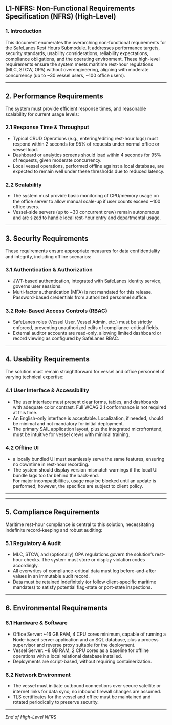 ## L1-NFRS: Non-Functional Requirements Specification (NFRS) (High-Level)

### 1\. Introduction

This document enumerates the overarching non-functional requirements for the SafeLanes Rest Hours Submodule. It addresses performance targets, security standards, usability considerations, reliability expectations, compliance obligations, and the operating environment. These high-level requirements ensure the system meets maritime rest-hour regulations (MLC, STCW, OPA) without overengineering, aligning with moderate concurrency (up to \~30 vessel users, \~100 office users).

---

## 2\. Performance Requirements

The system must provide efficient response times, and reasonable scalability for current usage levels:

### 2.1 Response Time & Throughput

- Typical CRUD Operations (e.g., entering/editing rest-hour logs) must respond within 2 seconds for 95% of requests under normal office or vessel load.  
- Dashboard or analytics screens should load within 4 seconds for 95% of requests, given moderate concurrency.  
- Local vessel operations, performed offline against a local database, are expected to remain well under these thresholds due to reduced latency.

### 2.2 Scalability

- The system must provide basic monitoring of CPU/memory usage on the office server to allow manual scale-up if user counts exceed \~100 office users.  
- Vessel-side servers (up to \~30 concurrent crew) remain autonomous and are sized to handle local rest-hour entry and departmental usage.

---

## 3\. Security Requirements

These requirements ensure appropriate measures for data confidentiality and integrity, including offline scenarios:

### 3.1 Authentication & Authorization

- JWT-based authentication, integrated with SafeLanes identity service, governs user sessions.  
- Multi-factor authentication (MFA) is not mandated for this release. Password-based credentials from authorized personnel suffice.

### 3.2 Role-Based Access Controls (RBAC)

- SafeLanes roles (Vessel User, Vessel Admin, etc.) must be strictly enforced, preventing unauthorized edits of compliance-critical fields.  
- External auditor accounts are read-only, allowing limited dashboard or record viewing as configured by SafeLanes RBAC.

---

## 4\. Usability Requirements

The solution must remain straightforward for vessel and office personnel of varying technical expertise:

### 4.1 User Interface & Accessibility

- The user interface must present clear forms, tables, and dashboards with adequate color contrast. Full WCAG 2.1 conformance is not required at this time.  
- An English-only interface is acceptable. Localization, if needed, should be minimal and not mandatory for initial deployment.  
- The primary SAIL application layout, plus the integrated microfrontend, must be intuitive for vessel crews with minimal training.

### 4.2 Offline UI

- a locally bundled UI must seamlessly serve the same features, ensuring no downtime in rest-hour recording.  
- The system should display version mismatch warnings if the local UI bundle lags too far behind the back-end.  
  For major incompatibilities, usage may be blocked until an update is performed; however, the specifics are subject to client policy.

---

---

## 5\. Compliance Requirements

Maritime rest-hour compliance is central to this solution, necessitating indefinite record-keeping and robust auditing:

### 5.1 Regulatory & Audit

- MLC, STCW, and (optionally) OPA regulations govern the solution’s rest-hour checks. The system must store or display violation codes accordingly.  
- All overwrites of compliance-critical data must log before-and-after values in an immutable audit record.  
- Data must be retained indefinitely (or follow client-specific maritime mandates) to satisfy potential flag-state or port-state inspections.

---

## 6\. Environmental Requirements

### 6.1 Hardware & Software

- Office Server: \~16 GB RAM, 4 CPU cores minimum, capable of running a Node-based server application and an SQL database, plus a process supervisor and reverse proxy suitable for the deployment.  
- Vessel Server: \~8 GB RAM, 2 CPU cores as a baseline for offline operations with a local relational database installed.  
- Deployments are script-based, without requiring containerization.

### 6.2 Network Environment

- The vessel must initiate outbound connections over secure satellite or internet links for data sync; no inbound firewall changes are assumed.  
- TLS certificates for the vessel and office must be maintained and rotated periodically to preserve security.

---

*End of High-Level NFRS*  

